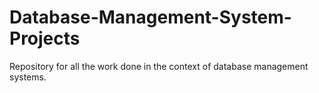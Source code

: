 # Database-Management-System-Projects
Repository for all the work done in the context of database management systems. 
